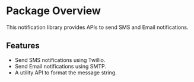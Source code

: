# Package Overview
This notification library provides APIs to send SMS and Email notifications.

## Features
* Send SMS notifications using Twillio.
* Send Email notifications using SMTP.
* A utility API to format the message string.
